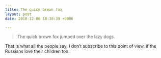 ```yaml
---
title: The quick brown fox
layout: post
date: 2018-12-06 18:30:39 +0000

---
```

<blockquote>The quick brown fox jumped over the lazy dogs.</blockquote>

That is what all the people say, I don't subscribe to this point of view, if the Russians love their children too.